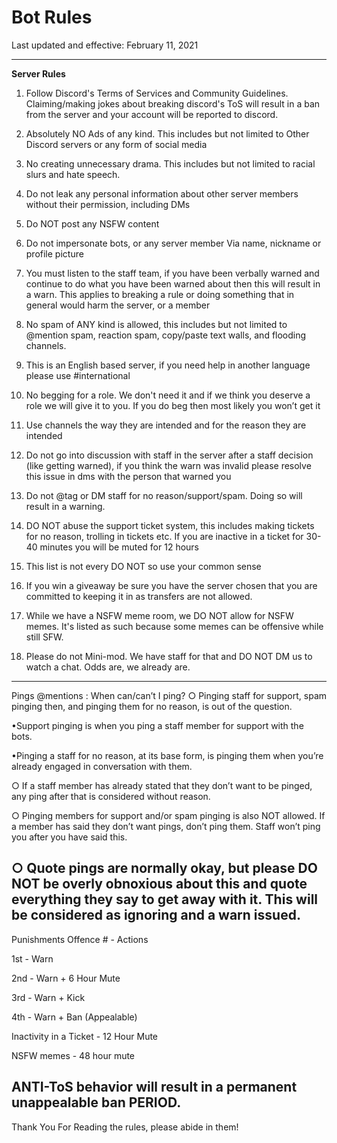 # Bot Rules

Last updated and effective: February 11, 2021

---
**Server Rules**

1. Follow Discord's Terms of Services and Community Guidelines. Claiming/making jokes about breaking discord's ToS will result in a ban from the server and your account will be reported to discord.

2. Absolutely NO Ads of any kind. This includes but not limited to Other Discord servers or any form of social media

3. No creating unnecessary drama. This includes but not limited to racial slurs and hate speech.

4. Do not leak any personal information about other server members without their permission, including DMs

5. Do NOT post any NSFW content

6. Do not impersonate bots, or any server member Via name, nickname or profile picture

7. You must listen to the staff team, if you have been verbally warned and continue to do what you have been warned about then this will result in a warn. This applies to breaking a rule or doing something that in general would harm the server, or a member

8. No spam of ANY kind is allowed, this includes but not limited to @mention spam, reaction spam, copy/paste text walls, and flooding channels.

9. This is an English based server, if you need help in another language please use #international

10. No begging for a role. We don't need it and if we think you deserve a role we will give it to you. If you do beg then most likely you won’t get it

11. Use channels the way they are intended and for the reason they are intended

12. Do not go into discussion with staff in the server after a staff decision (like getting warned), if you think the warn was invalid please resolve this issue in dms with the person that warned you

13. Do not @tag or DM staff for no reason/support/spam. Doing so will result in a warning.

14. DO NOT abuse the support ticket system, this includes making tickets for no reason, trolling in tickets etc. If you are inactive in a ticket for 30-40 minutes you will be muted for 12 hours

15. This list is not every DO NOT so use your common sense

16. If you win a giveaway be sure you have the server chosen that you are committed to keeping it in as transfers are not allowed.

17. While we have a NSFW meme room, we DO NOT allow for NSFW memes. It's listed as such because some memes can be offensive while still SFW.

18. Please do not Mini-mod. We have staff for that and DO NOT DM us to watch a chat. Odds are, we already are.
---
Pings @mentions : When can/can’t I ping?
○ Pinging staff for support, spam pinging then, and pinging them for no reason, is out of the question.

•Support pinging is when you ping a staff member for support with the bots.

•Pinging a staff for no reason, at its base form, is pinging them when you’re already engaged in conversation with them.

○ If a staff member has already stated that they don’t want to be pinged, any ping after that is considered without reason.

○ Pinging members for support and/or spam pinging is also NOT allowed. If a member has said they don’t want pings, don’t ping them. Staff won’t ping you after you have said this.

○ Quote pings are normally okay, but please DO NOT be overly obnoxious about this and quote everything they say to get away with it. This will be considered as ignoring and a warn issued.
---
Punishments
Offence # - Actions

1st - Warn

2nd - Warn + 6 Hour Mute

3rd - Warn + Kick

4th - Warn + Ban (Appealable)

Inactivity in a Ticket - 12 Hour Mute

NSFW memes - 48 hour mute

ANTI-ToS behavior will result in a permanent unappealable ban PERIOD.
---

Thank You For Reading the rules, please abide in them!
